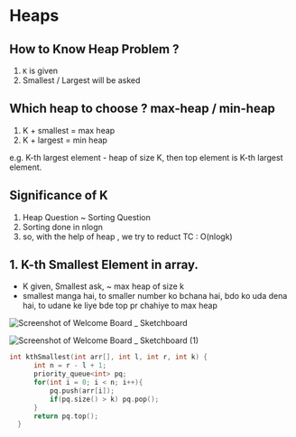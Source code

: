 # Heaps

## How to Know Heap Problem ?

1. `K` is given
2. Smallest / Largest will be asked

## Which heap to choose ? max-heap / min-heap

1. K + smallest = max heap
2. K + largest = min heap

e.g. K-th largest element - heap of size K, then top element is K-th largest element.

## Significance of K

1. Heap Question ~ Sorting Question
2. Sorting done in nlogn
3. so, with the help of heap , we try to reduct TC : O(nlogk)

## 1. K-th Smallest Element in array.

- K given, Smallest ask, ~ max heap of size k
- smallest manga hai, to smaller number ko bchana hai, bdo ko uda dena hai, to udane ke liye bde top pr chahiye to max heap

![Screenshot of Welcome Board _ Sketchboard](https://user-images.githubusercontent.com/35686407/175803511-584b5ac3-6515-4c5a-8a0c-56cadec9f36a.jpg)

![Screenshot of Welcome Board _ Sketchboard (1)](https://user-images.githubusercontent.com/35686407/175803594-b88a10ae-cbcd-4d32-ae3a-2dff0aeda0e7.jpg)

```cpp
int kthSmallest(int arr[], int l, int r, int k) {
      int n = r - l + 1;
      priority_queue<int> pq;
      for(int i = 0; i < n; i++){
          pq.push(arr[i]);
          if(pq.size() > k) pq.pop();
      }
      return pq.top();
  }
```

